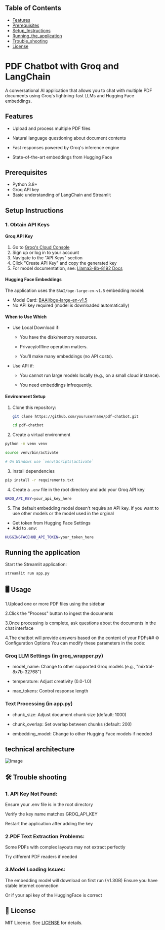 
## Table of Contents
- [Features](#-features)
- [Prerequisites](#-Prerequisites)
- [Setup_Instructions](#-SetupInstructions)
- [Running_the_application](#-Runningtheapplication)
- [Trouble_shooting](#-Troubleshooting)
- [License](#-License)
#  PDF Chatbot with Groq and LangChain
A conversational AI application that allows you to chat with multiple PDF documents using Groq's lightning-fast LLMs and Hugging Face embeddings.


## Features

- Upload and process multiple PDF files
-  Natural language questioning about document contents

- Fast responses powered by Groq's inference engine
- State-of-the-art embeddings from Hugging Face


## Prerequisites

- Python 3.8+
- Groq API key
- Basic understanding of LangChain and Streamlit
## Setup Instructions

### 1. Obtain API Keys

#### Groq API Key
1. Go to [Groq's Cloud Console](https://console.groq.com)
2. Sign up or log in to your account
3. Navigate to the "API Keys" section
4. Click "Create API Key" and copy the generated key
5. For model documentation, see: [Llama3-8b-8192 Docs](https://console.groq.com/docs/model/llama3-8b-8192)

#### Hugging Face Embeddings
The application uses the `BAAI/bge-large-en-v1.5` embedding model:
- Model Card: [BAAI/bge-large-en-v1.5](https://huggingface.co/BAAI/bge-large-en-v1.5)
- No API key required (model is downloaded automatically)
#### When to Use Which
- Use Local Download if:

  - You have the disk/memory resources.

  - Privacy/offline operation matters.

  - You’ll make many embeddings (no API costs).

- Use API if:

  - You cannot run large models locally (e.g., on a small cloud instance).

  - You need embeddings infrequently.

#### Environment Setup

1. Clone this repository:
   ```bash
   git clone https://github.com/yourusername/pdf-chatbot.git
   
   cd pdf-chatbot
   ```

2.  Create a virtual environment
  ```bash
  python -m venv venv

  source venv/bin/activate 

# On Windows use `venv\Scripts\activate`
```

3. Install dependencies
  ```bash
 pip install -r requirements.txt
```

4. Create a `.env` file in the root directory and add your Groq API key
  ```bash
GROQ_API_KEY=your_api_key_here
```


5. The default embedding model doesn't require an API key. If you want to use other models or the model used in the orginal 
  -  Get token from Hugging Face Settings
  - Add to .env:
  ```bash
HUGGINGFACEHUB_API_TOKEN=your_token_here
```

## Running the application 

Start the Streamlit application:
```bash
streamlit run app.py
```

## 🖥️ Usage

1.Upload one or more PDF files using the sidebar

2.Click the "Process" button to ingest the documents

3.Once processing is complete, ask questions about the documents in the chat interface

4.The chatbot will provide answers based on the content of your PDFs##  ⚙️ Configuration Options
You can modify these parameters in the code:

### Groq LLM Settings (in groq_wrapper.py)
- model_name: Change to other supported Groq models (e.g., "mixtral-8x7b-32768")

- temperature: Adjust creativity (0.0-1.0)

- max_tokens: Control response length

### Text Processing (in app.py)
- chunk_size: Adjust document chunk size (default: 1000)

- chunk_overlap: Set overlap between chunks (default: 200)

- embedding_model: Change to other Hugging Face models if needed
## technical architecture
![Image](https://github.com/user-attachments/assets/d7806d29-c891-4ede-948e-425e6dadd01b)
## 🛠️ Trouble shooting 
### 1. API Key Not Found:

Ensure your .env file is in the root directory

Verify the key name matches GROQ_API_KEY

Restart the application after adding the key

### 2.PDF Text Extraction Problems:

Some PDFs with complex layouts may not extract perfectly

Try different PDF readers if needed

### 3.Model Loading Issues:

The embedding model will download on first run (≈1.3GB) Ensure you have stable internet connection

Or if your api key of the HuggingFace is correct 

## 📜 License
MIT License. See [LICENSE](#-https://github.com/SorrowfuLionDZW/PDF-Chatbot-with-Groq-and-LangChain/blob/main/LICENSE) for details.
